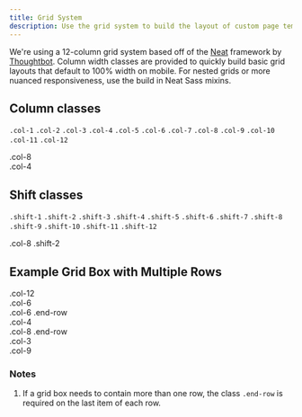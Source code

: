 ```yaml
---
title: Grid System
description: Use the grid system to build the layout of custom page templates.
---
```


We're using a 12-column grid system based off of the [Neat](http://neat.bourbon.io/) framework by [Thoughtbot](https://thoughtbot.com/). Column width classes are provided to quickly build basic grid layouts that default to 100% width on mobile. For nested grids or more nuanced responsiveness, use the build in Neat Sass mixins.

## Column classes

<p>
  <code>.col-1</code>
  <code>.col-2</code>
  <code>.col-3</code>
  <code>.col-4</code>
  <code>.col-5</code>
  <code>.col-6</code>
  <code>.col-7</code>
  <code>.col-8</code>
  <code>.col-9</code>
  <code>.col-10</code>
  <code>.col-11</code>
  <code>.col-12</code>
</p>

<div class="preview">
  <div class="grid-box grid-box-example">
    <div class="grid-item col-8">.col-8</div>
    <div class="grid-item col-4">.col-4</div>
  </div>
</div>

## Shift classes

<p>
  <code>.shift-1</code>
  <code>.shift-2</code>
  <code>.shift-3</code>
  <code>.shift-4</code>
  <code>.shift-5</code>
  <code>.shift-6</code>
  <code>.shift-7</code>
  <code>.shift-8</code>
  <code>.shift-9</code>
  <code>.shift-10</code>
  <code>.shift-11</code>
  <code>.shift-12</code>
</p>

<div class="preview">
  <div class="grid-box grid-box-example">
    <div class="grid-item col-8 shift-2">.col-8 .shift-2</div>
  </div>
</div>

## Example Grid Box with Multiple Rows

<div class="preview">
  <div class="grid-box grid-box-example">
    <div class="grid-item col-12">.col-12</div>
    <div class="grid-item col-6">.col-6</div>
    <div class="grid-item col-6 end-row">.col-6 .end-row</div>
    <div class="grid-item col-4">.col-4</div>
    <div class="grid-item col-8 end-row">.col-8 .end-row</div>
    <div class="grid-item col-3">.col-3</div>
    <div class="grid-item col-9">.col-9</div>
  </div>
</div>

### Notes

1. If a grid box needs to contain more than one row, the class `.end-row` is required on the last item of each row.
